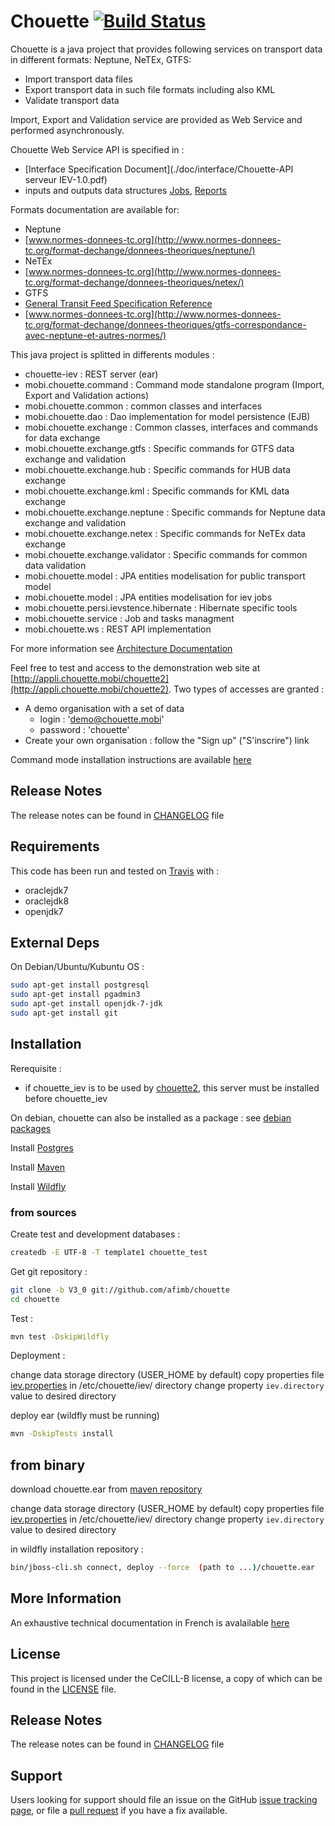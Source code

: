# Chouette [![Build Status](https://travis-ci.org/afimb/chouette.png)](http://travis-ci.org/afimb/chouette?branch=master)

Chouette is a java project that provides following services on transport data in different formats: Neptune, NeTEx, GTFS:

* Import transport data files
* Export transport data in such file formats including also KML
* Validate transport data

Import, Export and Validation service are provided as Web Service and performed asynchronously.

Chouette Web Service API is specified in :
* [Interface Specification Document](./doc/interface/Chouette-API serveur IEV-1.0.pdf)
* inputs and outputs data structures [Jobs](./doc/interface/Jobs.xsd), [Reports](./doc/interface/Reports.xsd)

Formats documentation are available for:
* Neptune
 * [www.normes-donnees-tc.org](http://www.normes-donnees-tc.org/format-dechange/donnees-theoriques/neptune/)
* NeTEx
 * [www.normes-donnees-tc.org](http://www.normes-donnees-tc.org/format-dechange/donnees-theoriques/netex/)
* GTFS
 * [General Transit Feed Specification Reference](https://developers.google.com/transit/gtfs/reference)
 * [www.normes-donnees-tc.org](http://www.normes-donnees-tc.org/format-dechange/donnees-theoriques/gtfs-correspondance-avec-neptune-et-autres-normes/)

This java project is splitted in differents modules :

* chouette-iev : REST server (ear)
* mobi.chouette.command : Command mode standalone program (Import, Export and Validation actions)
* mobi.chouette.common : common classes and interfaces
* mobi.chouette.dao : Dao implementation for model persistence (EJB)
* mobi.chouette.exchange : Common classes, interfaces and commands for data exchange 
* mobi.chouette.exchange.gtfs : Specific commands for GTFS data exchange and validation 
* mobi.chouette.exchange.hub : Specific commands for HUB data exchange
* mobi.chouette.exchange.kml : Specific commands for KML data exchange 
* mobi.chouette.exchange.neptune : Specific commands for Neptune data exchange and validation 
* mobi.chouette.exchange.netex : Specific commands for NeTEx data exchange 
* mobi.chouette.exchange.validator : Specific commands for common data validation 
* mobi.chouette.model : JPA entities modelisation for public transport model
* mobi.chouette.model : JPA entities modelisation for iev jobs
* mobi.chouette.persi.ievstence.hibernate : Hibernate specific tools
* mobi.chouette.service : Job and tasks managment
* mobi.chouette.ws : REST API implementation

For more information see [Architecture Documentation](http://www.chouette.mobi/developpeurs/) 

Feel free to test and access to the demonstration web site at [http://appli.chouette.mobi/chouette2](http://appli.chouette.mobi/chouette2). Two types of accesses are granted : 
* A demo organisation with a set of data
  * login : 'demo@chouette.mobi'
  * password : 'chouette'
* Create your own organisation : follow the "Sign up" ("S'inscrire") link

Command mode installation instructions are available [here](./mobi.chouette.comman/README.md) 

## Release Notes

The release notes can be found in [CHANGELOG](./CHANGELOG.md) file 

## Requirements
 
This code has been run and tested on [Travis](http://travis-ci.org/afimb/chouette?branch=master) with : 
* oraclejdk7
* oraclejdk8
* openjdk7


## External Deps
On Debian/Ubuntu/Kubuntu OS : 
```sh
sudo apt-get install postgresql 
sudo apt-get install pgadmin3 
sudo apt-get install openjdk-7-jdk 
sudo apt-get install git
```

## Installation

Rerequisite : 
* if chouette_iev is to be used by [chouette2](https://github.com/afimb/chouette2), this server must be installed before chouette_iev
 
On debian, chouette can also be installed as a package : see [debian packages](http://packages.chouette.cityway.fr/debian/chouette)

Install [Postgres](./doc/install/postgresql.md) 

Install [Maven](./doc/install/maven.md)

Install [Wildfly](./doc/install/wildfly.md) 

### from sources
Create test and development databases : 
```sh
createdb -E UTF-8 -T template1 chouette_test
```

Get git repository :
```sh
git clone -b V3_0 git://github.com/afimb/chouette
cd chouette
```

Test :

```sh
mvn test -DskipWildfly
```

Deployment :

change data storage directory (USER_HOME by default)
copy properties file [iev.properties](./doc/iev.properties) in /etc/chouette/iev/ directory
change property ```iev.directory``` value to desired directory

deploy ear (wildfly must be running)
```sh
mvn -DskipTests install
```

## from binary
download chouette.ear from [maven repository](http://maven.chouette.mobi/mobi/chouette/chouette_iev)

change data storage directory (USER_HOME by default)
copy properties file [iev.properties](./doc/iev.properties) in /etc/chouette/iev/ directory
change property ```iev.directory``` value to desired directory

in wildfly installation repository : 
```sh
bin/jboss-cli.sh connect, deploy --force  (path to ...)/chouette.ear
```

## More Information
 
An exhaustive technical documentation in French is avalailable [here](http://www.chouette.mobi/developpeurs/)


## License
 
This project is licensed under the CeCILL-B license, a copy of which can be found in the [LICENSE](./LICENSE.md) file.

## Release Notes

The release notes can be found in [CHANGELOG](./CHANGELOG.md) file 
 
## Support
 
Users looking for support should file an issue on the GitHub [issue tracking page](../../issues), or file a [pull request](../../pulls) if you have a fix available.

